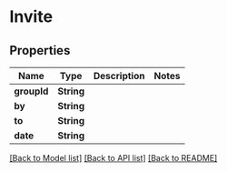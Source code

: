 # Invite

## Properties
Name | Type | Description | Notes
------------ | ------------- | ------------- | -------------
**groupId** | **String** |  | 
**by** | **String** |  | 
**to** | **String** |  | 
**date** | **String** |  | 

[[Back to Model list]](../README.md#documentation-for-models) [[Back to API list]](../README.md#documentation-for-api-endpoints) [[Back to README]](../README.md)


